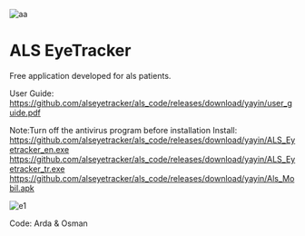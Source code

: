 ![aa](https://github.com/alseyetracker/als_code/assets/142795666/6911c75f-9e18-47a7-b325-2469368959c5)

# ALS EyeTracker
Free application developed for als patients.

User Guide:
https://github.com/alseyetracker/als_code/releases/download/yayin/user_guide.pdf


Note:Turn off the antivirus program before installation
Install:
https://github.com/alseyetracker/als_code/releases/download/yayin/ALS_Eyetracker_en.exe
https://github.com/alseyetracker/als_code/releases/download/yayin/ALS_Eyetracker_tr.exe
https://github.com/alseyetracker/als_code/releases/download/yayin/Als_Mobil.apk


![e1](https://github.com/alseyetracker/als_code/assets/142795666/f4ed06ea-fa84-42db-be50-0b0d5f16e210)

Code: Arda & Osman

